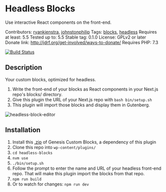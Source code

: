 # Headless Blocks

Use interactive React components on the front-end.

Contributors: [ryankienstra](https://profiles.wordpress.org/ryankienstra), [johnstonphilip](https://profiles.wordpress.org/johnstonphilip/)
Tags: [blocks](https://wordpress.org/plugins/tags/blocks), [headless](https://wordpress.org/plugins/tags/headless)
Requires at least: 5.5
Tested up to: 5.5
Stable tag: 0.1.0
License: GPLv2 or later
Donate link: http://jdrf.org/get-involved/ways-to-donate/
Requires PHP: 7.3

[![Build Status](https://api.travis-ci.com/kienstra/headless-blocks.svg)](https://travis-ci.org/kienstra/headless-blocks)

## Description ##

Your custom blocks, optimized for headless.

1. Write the front-end of your blocks as React components in your Next.js repo's blocks/ directory.
1. Give this plugin the URL of your Next.js repo with `bash bin/setup.sh`
1. This plugin will import those blocks and display them in Gutenberg.

![headless-block-editor](https://user-images.githubusercontent.com/4063887/109378623-c4ae0380-7899-11eb-8f47-53eebb33240f.gif)

## Installation ##

1. Install this [.zip](https://github.com/studiopress/genesis-custom-blocks/files/6026023/genesis-custom-blocks.1.1.0.zip) of Genesis Custom Blocks, a dependency of this plugin
1. Clone this repo into `wp-content/plugins/`
1. `cd headless-blocks`
1. `nvm use`
1. `./bin/setup.sh`
1. Follow the prompt to enter the name and URL of your headless front-end repo. That will make this plugin import the blocks from that repo.
1. `npm run build`
1. Or to watch for changes: `npm run dev`

